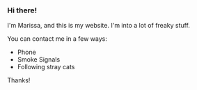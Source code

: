 <!--

    Everything you put in this file will be displayed on the "Contact Me"
    page.  Go crazy!

-->

### Hi there!

I'm Marissa, and this is my website.  I'm into a lot of freaky stuff.

You can contact me in a few ways:

* Phone
* Smoke Signals
* Following stray cats

Thanks!